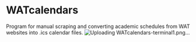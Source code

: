 # WATcalendars
Program for manual scraping and converting academic schedules from WAT websites into .ics calendar files.
![Uploading WATcalendars-terminal1.png…]()
